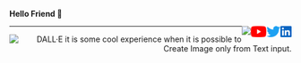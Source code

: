 <!DOCTYPE html>
<html>

<body>
  <p>
    <p> <b> Hello Friend 👋 </b> </p>
    <a href="https://www.linkedin.com/in/sskela-z-123322210/"><img height="20" align="right" src="./Icons/linkedin.svg" alt=""/></a>
    <a href="https://twitter.com/sskelaz"><img height="20" align="right" src="./Icons/twitter.png" alt=""/></a>
    <a href="https://www.youtube.com/channel/UC0AHWT1_oRXxfgglrVvr5qw/videos"><img height="20" align="right" src="./Icons/youtube.svg.png" alt=""/></a>
    <a> <img height="20" align="right" src="https://user-images.githubusercontent.com/65283311/176474763-e8401ddf-7a73-45a1-bbb3-9da58154b7fa.gif"</a>
  </p>
    <hr>
</body>



  
<body>
  <p> 
    <a> <img height="250" align="left" src="https://user-images.githubusercontent.com/65283311/176610614-7538bb00-bde4-4b73-91de-d16b2bdc30fe.gif"</a>
  </p>
  <p style="text-align:right">
  DALL·E it is some cool experience when it is possible to Create Image only from Text input.
  </p>
</body>


</html>




